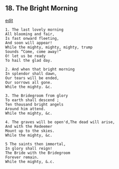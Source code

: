 
## 18.  The Bright Morning
[edit](https://docs.google.com/document/d/1d9m_UNBagQZFu3gcvtgg5_FHY9Ea5q5O/edit?mode=html)



    1. The last lovely morning
    All blooming and fair,
    Is fast onward fleeting,
    And soon will appear!
    While the mighty, mighty, mighty, trump
    Sounds “Come, come away!”
    O! let us be ready
    To hail the glad day.

    2. And when that bright morning
    In splendor shall dawn,
    Our tears will be ended,
    Our sorrows all gone.
    While the mighty. &c.

    3. The Bridegroom from glory
    To earth shall descend ;
    Ten thousand bright angels
    Around him attend.
    While the mighty, &c.

    4. The graves will be open'd,The dead will arise,
    And with the Redeemer
    Mount up to the skies.
    While the mighty, &c.

    5 The saints then immortal,
    In glory shall reign!
    The Bride with the Bridegroom
    Forever remain.
    While the mighty, &.c.
